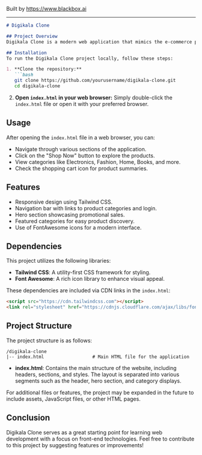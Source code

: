 
Built by https://www.blackbox.ai

---

```markdown
# Digikala Clone

## Project Overview
Digikala Clone is a modern web application that mimics the e-commerce platform Digikala. It features a clean and responsive design built using Tailwind CSS, showcasing products, categories, and promotional offers. The project aims to deliver an engaging user experience by allowing visitors to browse through various product categories and special deals.

## Installation
To run the Digikala Clone project locally, follow these steps:

1. **Clone the repository:**
   ```bash
   git clone https://github.com/yourusername/digikala-clone.git
   cd digikala-clone
   ```

2. **Open `index.html` in your web browser:**
   Simply double-click the `index.html` file or open it with your preferred browser.

## Usage
After opening the `index.html` file in a web browser, you can:
- Navigate through various sections of the application.
- Click on the "Shop Now" button to explore the products.
- View categories like Electronics, Fashion, Home, Books, and more.
- Check the shopping cart icon for product summaries.

## Features
- Responsive design using Tailwind CSS.
- Navigation bar with links to product categories and login.
- Hero section showcasing promotional sales.
- Featured categories for easy product discovery.
- Use of FontAwesome icons for a modern interface.

## Dependencies
This project utilizes the following libraries:
- **Tailwind CSS**: A utility-first CSS framework for styling.
- **Font Awesome**: A rich icon library to enhance visual appeal.

These dependencies are included via CDN links in the `index.html`:

```html
<script src="https://cdn.tailwindcss.com"></script>
<link rel="stylesheet" href="https://cdnjs.cloudflare.com/ajax/libs/font-awesome/6.0.0-beta3/css/all.min.css">
```

## Project Structure
The project structure is as follows:

```
/digikala-clone
|-- index.html                  # Main HTML file for the application
```

- **index.html**: Contains the main structure of the website, including headers, sections, and styles. The layout is separated into various segments such as the header, hero section, and category displays.

For additional files or features, the project may be expanded in the future to include assets, JavaScript files, or other HTML pages.

## Conclusion
Digikala Clone serves as a great starting point for learning web development with a focus on front-end technologies. Feel free to contribute to this project by suggesting features or improvements!
```